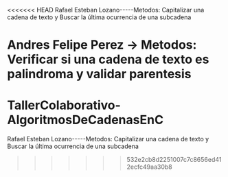 <<<<<<< HEAD
Rafael Esteban Lozano-----Metodos: Capitalizar una cadena de texto y Buscar la última ocurrencia de una subcadena

Andres Felipe Perez -> Metodos: Verificar si una cadena de texto es palindroma y validar parentesis
=======
# TallerColaborativo-AlgoritmosDeCadenasEnC

Rafael Esteban Lozano-----Metodos: Capitalizar una cadena de texto y Buscar la última ocurrencia de una subcadena

>>>>>>> 532e2cb8d2251007c7c8656ed412ecfc49aa30b8
